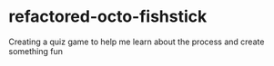 # refactored-octo-fishstick
Creating a quiz game to help me learn about the process and create something fun
